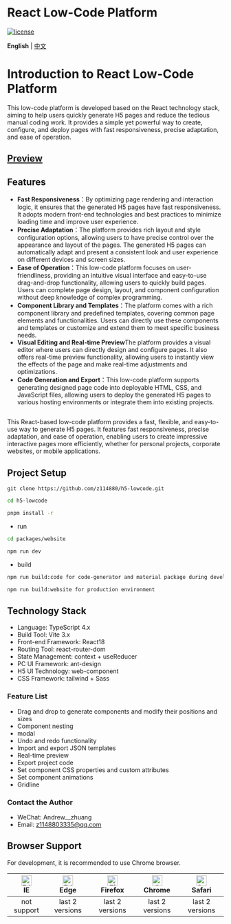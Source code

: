 # React Low-Code Platform

[![license](https://img.shields.io/github/license/z114880/h5-lowcode.svg)](LICENSE)

**English** | [中文](./README.md)


# Introduction to React Low-Code Platform


This low-code platform is developed based on the React technology stack, aiming to help users quickly generate H5 pages and reduce the tedious manual coding work. It provides a simple yet powerful way to create, configure, and deploy pages with fast responsiveness, precise adaptation, and ease of operation.

## [Preview](https://funet.top)

## Features

- **Fast Responsiveness**：By optimizing page rendering and interaction logic, it ensures that the generated H5 pages have fast responsiveness. It adopts modern front-end technologies and best practices to minimize loading time and improve user experience.
- **Precise Adaptation**：The platform provides rich layout and style configuration options, allowing users to have precise control over the appearance and layout of the pages. The generated H5 pages can automatically adapt and present a consistent look and user experience on different devices and screen sizes.
- **Ease of Operation**：This low-code platform focuses on user-friendliness, providing an intuitive visual interface and easy-to-use drag-and-drop functionality, allowing users to quickly build pages. Users can complete page design, layout, and component configuration without deep knowledge of complex programming.
- **Component Library and Templates**：The platform comes with a rich component library and predefined templates, covering common page elements and functionalities. Users can directly use these components and templates or customize and extend them to meet specific business needs.
- **Visual Editing and Real-time Preview**The platform provides a visual editor where users can directly design and configure pages. It also offers real-time preview functionality, allowing users to instantly view the effects of the page and make real-time adjustments and optimizations.
- **Code Generation and Export**：This low-code platform supports generating designed page code into deployable HTML, CSS, and JavaScript files, allowing users to deploy the generated H5 pages to various hosting environments or integrate them into existing projects.

##

This React-based low-code platform provides a fast, flexible, and easy-to-use way to generate H5 pages. It features fast responsiveness, precise adaptation, and ease of operation, enabling users to create impressive interactive pages more efficiently, whether for personal projects, corporate websites, or mobile applications.

## Project Setup

```shell
git clone https://github.com/z114880/h5-lowcode.git
```

```bash
cd h5-lowcode

pnpm install -r
```

- run

```bash
cd packages/website

npm run dev
```

- build

```bash
npm run build:code for code-generator and material package during development

npm run build:website for production environment
```

## Technology Stack

- Language: TypeScript 4.x
- Build Tool: Vite 3.x
- Front-end Framework: React18
- Routing Tool: react-router-dom
- State Management: context + useReducer
- PC UI Framework: ant-design
- H5 UI Technology: web-component
- CSS Framework: tailwind + Sass

### Feature List

- Drag and drop to generate components and modify their positions and sizes
- Component nesting
- modal
- Undo and redo functionality
- Import and export JSON templates
- Real-time preview
- Export project code
- Set component CSS properties and custom attributes
- Set component animations
- Gridline 


### Contact the Author

- WeChat: Andrew__zhuang
- Email: z1148803335@qq.com

## Browser Support

For development, it is recommended to use Chrome browser.

| [<img src="https://raw.githubusercontent.com/alrra/browser-logos/master/src/edge/edge_48x48.png" alt=" Edge" width="24px" height="24px" />](http://godban.github.io/browsers-support-badges/)</br>IE | [<img src="https://raw.githubusercontent.com/alrra/browser-logos/master/src/edge/edge_48x48.png" alt=" Edge" width="24px" height="24px" />](http://godban.github.io/browsers-support-badges/)</br>Edge | [<img src="https://raw.githubusercontent.com/alrra/browser-logos/master/src/firefox/firefox_48x48.png" alt="Firefox" width="24px" height="24px" />](http://godban.github.io/browsers-support-badges/)</br>Firefox | [<img src="https://raw.githubusercontent.com/alrra/browser-logos/master/src/chrome/chrome_48x48.png" alt="Chrome" width="24px" height="24px" />](http://godban.github.io/browsers-support-badges/)</br>Chrome | [<img src="https://raw.githubusercontent.com/alrra/browser-logos/master/src/safari/safari_48x48.png" alt="Safari" width="24px" height="24px" />](http://godban.github.io/browsers-support-badges/)</br>Safari |
| :-: | :-: | :-: | :-: | :-: |
| not support | last 2 versions | last 2 versions | last 2 versions | last 2 versions |

